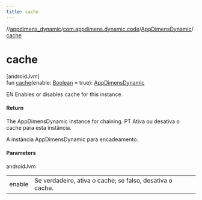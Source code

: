 ```yaml
---
title: cache
---
```

//[appdimens_dynamic](../../../index.html)/[com.appdimens.dynamic.code](../index.html)/[AppDimensDynamic](index.html)/[cache](cache.html)



# cache



[androidJvm]\
fun [cache](cache.html)(enable: [Boolean](https://kotlinlang.org/api/core/kotlin-stdlib/kotlin/-boolean/index.html) = true): [AppDimensDynamic](index.html)



EN Enables or disables cache for this instance.



#### Return



The AppDimensDynamic instance for chaining. PT Ativa ou desativa o cache para esta instância.



A instância AppDimensDynamic para encadeamento.



#### Parameters


androidJvm

| | |
|---|---|
| enable | Se verdadeiro, ativa o cache; se falso, desativa o cache. |



